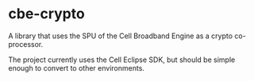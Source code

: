 # cbe-crypto

A library that uses the SPU of the Cell Broadband Engine as a crypto co-processor.

The project currently uses the Cell Eclipse SDK, but should be simple enough to convert to other environments.
